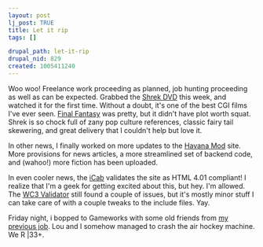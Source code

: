 ```yaml
--- 
layout: post
lj_post: TRUE
title: Let it rip
tags: []

drupal_path: let-it-rip
drupal_nid: 829
created: 1005411240
---
```

Woo woo! Freelance work proceeding as planned, job hunting proceeding as well as can be expected. Grabbed the <A HREF="http://www.shrek.com/">Shrek DVD</A> this week, and watched it for the first time. Without a doubt, it's one of the best CGI films I've ever seen. <A HREF="http://www.finalfantasy.com/">Final Fantasy</A> was pretty, but it didn't have plot worth squat. Shrek is so chock full of zany pop culture references, classic fairy tail skewering, and great delivery that I couldn't help but love it.

In other news, I finally worked on more updates to the <A HREF="http://www.havana-mod.com">Havana Mod</A> site. More provisions for news articles, a more streamlined set of backend code, and (wahoo!) more fiction has been uploaded.

In even cooler news, the <A HREF="http://www.icab.de">iCab</A> validates the site as HTML 4.01 compliant! I realize that I'm a geek for getting excited about this, but hey. I'm allowed. The <A HREF="http://www.icab.de">WC3 Validator</A> still found a couple of issues, but it's mostly minor stuff I can take care of with a couple tweaks to the include files. Yay.

Friday night, i bopped to Gameworks with some old friends from <A HREF="http://www.geneer.com">my previous job</A>. Lou and I somehow managed to crash the air hockey machine. We R |33+.
